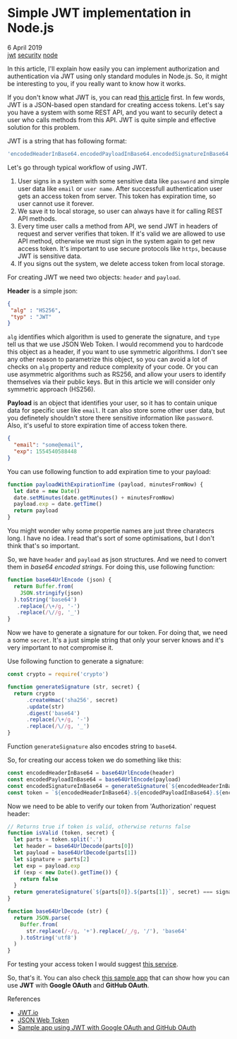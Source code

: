 # Simple JWT implementation in Node.js

<div class="date">6 April 2019</div>

<div class="tags">
  <a class="tag" href="/../tags/jwt?v={version}">jwt</a>
  <a class="tag" href="/../tags/security?v={version}">security</a>
  <a class="tag" href="/../tags/node?v={version}">node</a>
</div>

In this article, I'll explain how easily you can implement authorization and authentication via JWT using only standard modules in Node.js. So, it might be interesting to you, if you really want to know how it works.

If you don't know what JWT is, you can read [this article](https://en.wikipedia.org/wiki/JSON_Web_Token) first. In few words, JWT is a JSON-based open standard for creating access tokens. Let's say you have a system with some REST API, and you want to securily detect a user who calls methods from this API. JWT is quite simple and effective solution for this problem.

JWT is a string that has following format:

```js
'encodedHeaderInBase64.encodedPayloadInBase64.encodedSignatureInBase64'
```

Let's go through typical workflow of using JWT.

1. User signs in a system with some sensitive data like `password` and simple user data like `email` or `user name`. After successfull authentication user gets an access token from server. This token has expiration time, so user cannot use it forever.
2. We save it to local storage, so user can always have it for calling REST API methods.
3. Every time user calls a method from API, we send JWT in headers of request and server verifies that token. If it's valid we are allowed to use API method, otherwise we must sign in the system again to get new access token. It's important to use secure protocols like `https`, because JWT is sensitive data.
4. If you signs out the system, we delete access token from local storage.

For creating JWT we need two objects: `header` and `payload`.

**Header** is a simple json:

```json
{
 "alg" : "HS256",
 "typ" : "JWT"
}
```

`alg` identifies which algorithm is used to generate the signature, and `type` tell us that we use JSON Web Token. I would recommend you to hardcode this object as a header, if you want to use symmetric algorithms. I don't see any other reason to parametrize this object, so you can avoid a lot of checks on `alg` property and reduce complexity of your code. Or you can use asymmetric algorithms such as RS256, and allow your users to identify themselves via their public keys. But in this article we will consider only symmetric approach (HS256).

**Payload** is an object that identifies your user, so it has to contain unique data for specific user like `email`. It can also store some other user data, but you definetely shouldn't store there sensitive information like `password`. Also, it's useful to store expiration time of access token there.

```json
{
  "email": "some@email",
  "exp": 1554540588448
}
```

You can use following function to add expiration time to your payload:

```js
function payloadWithExpirationTime (payload, minutesFromNow) {
  let date = new Date()
  date.setMinutes(date.getMinutes() + minutesFromNow)
  payload.exp = date.getTime()
  return payload
} 
```

You might wonder why some propertie names are just three charatecrs long. I have no idea. I read that's sort of some optimisations, but I don't think that's so important.

So, we have `header` and `payload` as json structures. And we need to convert them in *base64 encoded strings*. For doing this, use following function:

```js
function base64UrlEncode (json) {
  return Buffer.from(
    JSON.stringify(json)
  ).toString('base64')
   .replace(/\+/g, '-')
   .replace(/\//g, '_')
}
```

Now we have to generate a signature for our token. For doing that, we need a some `secret`. It's a just simple string that only your server knows and it's very important to not compromise it.

Use following function to generate a signature:

```js
const crypto = require('crypto')

function generateSignature (str, secret) {
  return crypto
      .createHmac('sha256', secret)
      .update(str)
      .digest('base64')
      .replace(/\+/g, '-')
      .replace(/\//g, '_')
}
```

Function `generateSignature` also encodes string to `base64`.

So, for creating our access token we do something like this:

```js
const encodedHeaderInBase64 = base64UrlEncode(header)
const encodedPayloadInBase64 = base64UrlEncode(payload)
const encodedSignatureInBase64 = generateSignature(`${encodedHeaderInBase64}.${encodedPayloadInBase64}`, 'some-secret')
const token = `${encodedHeaderInBase64}.${encodedPayloadInBase64}.${encodedSignatureInBase64}`
```

Now we need to be able to verify our token from 'Authorization' request header: 

```js
// Returns true if token is valid, otherwise returns false
function isValid (token, secret) {
  let parts = token.split('.')
  let header = base64UrlDecode(parts[0])
  let payload = base64UrlDecode(parts[1])
  let signature = parts[2]
  let exp = payload.exp
  if (exp < new Date().getTime()) {
    return false
  }
  return generateSignature(`${parts[0]}.${parts[1]}`, secret) === signature
}

function base64UrlDecode (str) {
  return JSON.parse(
    Buffer.from(
      str.replace(/-/g, '+').replace(/_/g, '/'), 'base64'
    ).toString('utf8')
  )
}
```

For testing your access token I would suggest [this service](https://jwt.io/).

So, that's it. You can also check [this sample app](https://github.com/Guseyn/simple-oauth-app) that can show how you can use **JWT** with **Google OAuth** and **GitHub OAuth**. 

<div class="refs">References</div>

* [JWT.io](https://jwt.io/)
* [JSON Web Token](https://en.wikipedia.org/wiki/JSON_Web_Token)
* [Sample app using JWT with Google OAuth and GitHub OAuth](https://github.com/Guseyn/simple-oauth-app)

